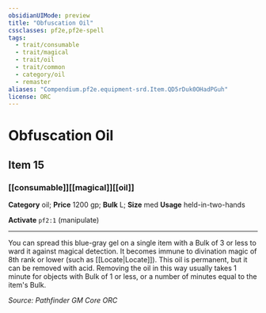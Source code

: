 ```yaml
---
obsidianUIMode: preview
title: "Obfuscation Oil"
cssclasses: pf2e,pf2e-spell
tags:
  - trait/consumable
  - trait/magical
  - trait/oil
  - trait/common
  - category/oil
  - remaster
aliases: "Compendium.pf2e.equipment-srd.Item.QD5rDuk0OHadPGuh"
license: ORC
---
```

# Obfuscation Oil
## Item 15
### [[consumable]][[magical]][[oil]]

**Category** oil; 
**Price** 1200 gp; 
**Bulk** L; **Size** med
**Usage** held-in-two-hands

**Activate** `pf2:1` (manipulate)

* * *

You can spread this blue-gray gel on a single item with a Bulk of 3 or less to ward it against magical detection. It becomes immune to divination magic of 8th rank or lower (such as [[Locate|Locate]]). This oil is permanent, but it can be removed with acid. Removing the oil in this way usually takes 1 minute for objects with Bulk of 1 or less, or a number of minutes equal to the item's Bulk.

*Source: Pathfinder GM Core*
*ORC*